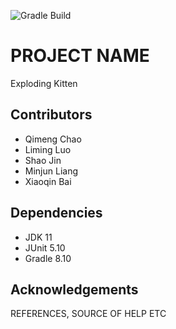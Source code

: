 ![Gradle Build](https://github.com/nu-cs-sqe/course-project-20242510-team-02-20242503/actions/workflows/main.yml/badge.svg)

# PROJECT NAME
Exploding Kitten

## Contributors
- Qimeng Chao
- Liming Luo
- Shao Jin
- Minjun Liang
- Xiaoqin Bai
  

## Dependencies
- JDK 11
- JUnit 5.10
- Gradle 8.10

## Acknowledgements
REFERENCES, SOURCE OF HELP ETC
